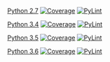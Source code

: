 [Python 2.7](python2.7/) [![Coverage](python2.7/coverage.svg)](python2.7/) [![PyLint](python2.7/pylint.svg)](python3.6/pylint.report)

[Python 3.4](python3.4/) [![Coverage](python3.4/coverage.svg)](python3.4/) [![PyLint](python3.4/pylint.svg)](python3.6/pylint.report)

[Python 3.5](python3.5/) [![Coverage](python3.5/coverage.svg)](python3.5/) [![PyLint](python3.5/pylint.svg)](python3.6/pylint.report)

[Python 3.6](python3.6/) [![Coverage](python3.6/coverage.svg)](python3.6/) [![PyLint](python3.6/pylint.svg)](python3.6/pylint.report)
